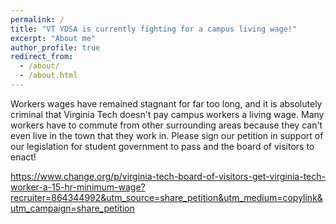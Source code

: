 ```yaml
---
permalink: /
title: "VT YDSA is currently fighting for a campus living wage!"
excerpt: "About me"
author_profile: true
redirect_from: 
  - /about/
  - /about.html
---
```


Workers wages have remained stagnant for far too long, and it is absolutely criminal that Virginia Tech doesn't pay campus workers a living wage. Many workers have to commute from other surrounding areas because they can't even live in the town that they work in. Please sign our petition in support of our legislation for student government to pass and the board of visitors to enact!

https://www.change.org/p/virginia-tech-board-of-visitors-get-virginia-tech-worker-a-15-hr-minimum-wage?recruiter=864344992&utm_source=share_petition&utm_medium=copylink&utm_campaign=share_petition

